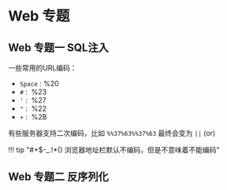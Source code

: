 
# Web 专题

## Web 专题一 SQL注入


一些常用的URL编码：

- `Space` : %20
- `#` :  %23
- `'` :  %27
- `"` :  %22
- `+` :  %2B

有些服务器支持二次编码，比如 `%%37%63%%37%63` 最终会变为 `||` (or)

!!! tip "#+$-\_.!\*() 浏览器地址栏默认不编码，但是不意味着不能编码"

## Web 专题二 反序列化

